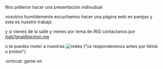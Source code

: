 Nos pidieron hacer una presentación indivudual

nosotros humildemente escuchamos hacer una página web en parejas y este es nuestro trabajo

y si vienes de la salle y vienes por tema de iRiS contactanos por mds1gnal@proton.me 
 
o te puedes meter a nuestras ![redes](linktr.ee/mds1gnal) ("os responderemos antes por tiktok o proton") 



:octocat: game on
